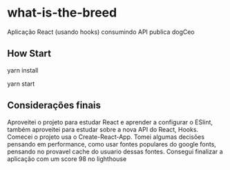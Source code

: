 # what-is-the-breed

Aplicação React (usando hooks) consumindo API publica dogCeo

## How Start

yarn install

yarn start

## Considerações finais
 
 Aproveitei o projeto para estudar React e aprender a configurar o ESlint, 
 também aproveitei para estudar sobre a nova API do React, Hooks.
 Comecei o projeto usa o Create-React-App.
 Tomei algumas decisões pensando em performance, como usar fontes populares do google fonts,
 pensando no provavel cache do usuario dessas fontes.
 Consegui finalizar a aplicação com um score 98 no lighthouse
